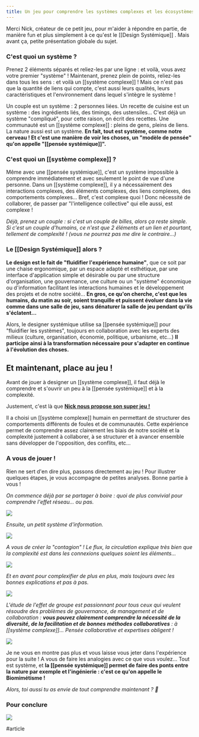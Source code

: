 ```yaml
---
title: Un jeu pour comprendre les systèmes complexes et les écosystèmes.
---
```


Merci Nick, créateur de ce petit jeu, pour m'aider à répondre en partie, de manière fun et plus simplement à ce qu'est le [[Design Systémique]] . Mais avant ça, petite présentation globale du sujet.

### **C'est quoi un système ?**

Prenez 2 éléments séparés et reliez-les par une ligne : et voilà, vous avez votre premier "système" ! Maintenant, prenez plein de points, reliez-les dans tous les sens : et voilà un [[système complexe]] ! Mais ce n'est pas que la quantité de liens qui compte, c'est aussi leurs qualités, leurs caractéristiques et l'environnement dans lequel s'intègre le système !

Un couple est un système : 2 personnes liées. Un recette de cuisine est un système : des ingrédients liés, des timings, des ustensiles... C'est déjà un système "compliqué", pour cette raison, on écrit des recettes. Une communauté est un [[système complexe]] : pleins de gens, pleins de liens. La nature aussi est un système. **En fait, tout est système, comme notre cerveau ! Et c'est une manière de voir les choses, un "modèle de pensée" qu'on appelle "[[pensée systémique]]".**

### **C'est quoi un [[système complexe]] ?**

Même avec une [[pensée systémique]], c'est un système impossible à comprendre immédiatement et avec seulement le point de vue d'une personne. Dans un [[système complexe]], il y a nécessairement des interactions complexes, des éléments complexes, des liens complexes, des comportements complexes... Bref, c'est complexe quoi ! Donc nécessité de collaborer, de passer par "l'intelligence collective" qui elle aussi, est complexe !

*Déjà, prenez un couple : si c'est un couple de billes, alors ça reste simple. Si c'est un couple d'humains, ce n'est que 2 éléments et un lien et pourtant, tellement de complexité ! (vous ne pourrez pas me dire le contraire...)*

### **Le [[Design Systémique]] alors ?**

**Le design est le fait de "fluidifier l'expérience humaine"**, que ce soit par une chaise ergonomique, par un espace adapté et esthétique, par une interface d'application simple et désirable ou par une structure d'organisation, une gouvernance, une culture ou un "système" économique ou d'information facilitant les interactions humaines et le développement des projets et de notre société... **En gros, ce qu'on cherche, c'est que les humains, du matin au soir, soient tranquille et puissent évoluer dans la vie comme dans une salle de jeu, sans dénaturer la salle de jeu pendant qu'ils s'éclatent...**

Alors, le designer systémique utilise sa [[pensée systémique]] pour "fluidifier les systèmes", toujours en collaboration avec les experts des milieux (culture, organisation, économie, politique, urbanisme, etc...) **Il participe ainsi à la transformation nécessaire pour s'adapter en continue à l'évolution des choses.**

## **Et maintenant, place au jeu !**

Avant de jouer à designer un [[système complexe]], il faut déjà le comprendre et s'ouvrir un peu à la [[pensée systémique]] et à la complexité.

Justement, c'est là que **[Nick nous propose son super jeu !](https://ncase.me/crowds/)**

Il a choisi un [[système complexe]] humain en permettant de structurer des comportements différents de foules et de communautés. Cette expérience permet de comprendre assez clairement les biais de notre société et la complexité justement à collaborer, à se structurer et à avancer ensemble sans développer de l'opposition, des conflits, etc...

### **A vous de jouer !**

Rien ne sert d'en dire plus, passons directement au jeu ! Pour illustrer quelques étapes, je vous accompagne de petites analyses. Bonne partie à vous !

*On commence déjà par se partager à boire : quoi de plus convivial pour comprendre l'effet réseau... ou pas.*

![](https://media-exp1.licdn.com/dms/image/C4E12AQG6GTye2zP-_w/article-inline_image-shrink_1500_2232/0?e=1611792000&v=beta&t=AtzvS4zibR4kbldrM3QhYEoyc9SkMj5H7UG4xGWwPxc)

*Ensuite, un petit système d'information.*

![](https://media-exp1.licdn.com/dms/image/C4E12AQGNuKlTDrBmbQ/article-inline_image-shrink_1500_2232/0?e=1611792000&v=beta&t=E56lkFj4aVtwZvfXHBkz9sLgAI10_gkMjfXb00PxWbU)

*A vous de créer la "contagion" ! Le flux, la circulation explique très bien que la complexité est dans les connexions quelques soient les éléments...*

![](https://media-exp1.licdn.com/dms/image/C4E12AQG0m1xaW3cW8w/article-inline_image-shrink_1500_2232/0?e=1611792000&v=beta&t=QN8XPz2FEXocY3cnJYb3dvqWsM3V1cm7_5UkTmLPf3k)

*Et en avant pour complexifier de plus en plus, mais toujours avec les bonnes explications et pas à pas.*

![](https://media-exp1.licdn.com/dms/image/C4E12AQEsvFch0EiYtw/article-inline_image-shrink_1500_2232/0/1547916773471?e=1611792000&v=beta&t=vs_2YkL9YP2sXUnMeBv6aM8Tg7LCD2Fw2RiVqRE2bAU)

*L'étude de l'effet de groupe est passionnant pour tous ceux qui veulent résoudre des problèmes de gouvernance, de management et de collaboration : **vous pouvez clairement comprendre la nécessité de la diversité, de la facilitation et de bonnes méthodes collaboratives** : à [[système complexe]]... Pensée collaborative et expertises obligent !*

![](https://media-exp1.licdn.com/dms/image/C4E12AQEqq2qLoVQXtA/article-inline_image-shrink_1500_2232/0?e=1611792000&v=beta&t=RqleTh61GnkCRlugL-2PI0UUO7x8bRuTUZIVv9Mfa7Q)

Je ne vous en montre pas plus et vous laisse vous jeter dans l'expérience pour la suite ! A vous de faire les analogies avec ce que vous voulez... Tout est système, et **la [[pensée systémique]] permet de faire des ponts entre la nature par exemple et l'ingénierie : c'est ce qu'on appelle le Biomimétisme !**

*Alors, toi aussi tu as envie de tout comprendre maintenant ? 🚀*

### **Pour conclure**
![](https://media-exp1.licdn.com/dms/image/C4E12AQGduR2arZFslA/article-inline_image-shrink_1500_2232/0?e=1611792000&v=beta&t=fC42Y6Q2nbwOx8q7-XmBf5r1dxZ3ErctVjnsMOjGA0I)

#article
